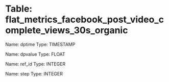 Table: flat_metrics_facebook_post_video_complete_views_30s_organic
==================================================================

Name: dptime
Type: TIMESTAMP

Name: dpvalue
Type: FLOAT

Name: ref_id
Type: INTEGER

Name: step
Type: INTEGER

